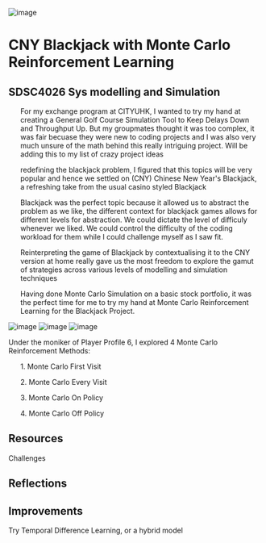 ![image](https://github.com/user-attachments/assets/332f83bf-2bcf-42ab-965a-5a573d63baf7)<h1>CNY Blackjack with Monte Carlo Reinforcement Learning</h1>
<h2>SDSC4026 Sys modelling and Simulation</h2>

<ul>For my exchange program at CITYUHK, I wanted to try my hand at creating a General Golf Course Simulation Tool to Keep Delays Down and Throughput Up. But my groupmates thought it was too complex, it was fair becuase they were new to coding projects and I was also very much unsure of the math behind this really intriguing project. Will be adding this to my list of crazy project ideas</ul>
<ul>redefining the blackjack problem, I figured that this topics will be very popular and hence we settled on (CNY) Chinese New Year's Blackjack, a refreshing take from the usual casino styled Blackjack</ul>
<ul>Blackjack was the perfect topic because it allowed us to abstract the problem as we like, the different context for blackjack games allows for different levels for abstraction. We could dictate the level of difficuly whenever we liked. We could control the difficulty of the coding workload for them while I could challenge myself as I saw fit.</ul>
<ul>Reinterpreting the game of Blackjack by contextualising it to the CNY version at home really gave us the most freedom to explore the gamut of strategies across various levels of modelling and simulation techniques</ul>
<ul>Having done Monte Carlo Simulation on a basic stock portfolio, it was the perfect time for me to try my hand at Monte Carlo Reinforcement Learning for the Blackjack Project.</ul>

![image](https://github.com/user-attachments/assets/604b81c8-dfb5-4bda-a5a8-751367a7f640)
![image](https://github.com/user-attachments/assets/d1596f21-6fc2-48dd-8a0c-ceef052bfb13)
![image](https://github.com/user-attachments/assets/e192e050-293e-4d5f-9cd7-39e915c10d90)

Under the moniker of Player Profile 6, I explored 4 Monte Carlo Reinforcement Methods: 
<ol>1. Monte Carlo First Visit</ol>
<ol>2. Monte Carlo Every Visit</ol>
<ol>3. Monte Carlo On Policy</ol>
<ol>4. Monte Carlo Off Policy</ol>

<h2>Resources</h2

<h2>Challenges</h2>

<h2>Reflections</h2>

<h2>Improvements</h2>
Try Temporal Difference Learning, or a hybrid model 
